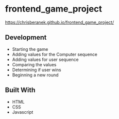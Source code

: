 # frontend_game_project

https://chrisberanek.github.io/frontend_game_project/



## Development

* Starting the game
* Adding values for the Computer sequence
* Adding values for user sequence
* Comparing the values
* Determining if user wins
* Beginning a new round


## Built With

* HTML
* CSS
* Javascript
